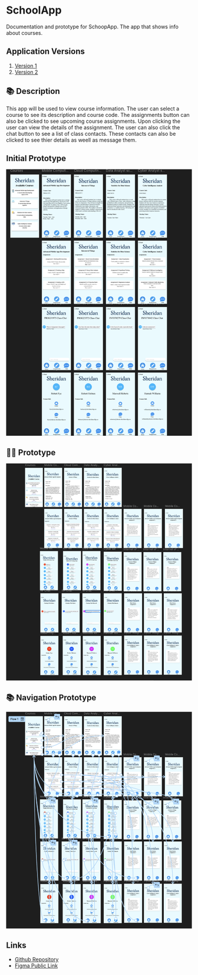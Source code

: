 # SchoolApp

Documentation and prototype for SchoopApp. The app that shows info about courses. 

## Application Versions

1. [Version 1](https://www.figma.com/design/UiUIUZWnVkd0MqsI6XOPbt/Assigment_1?m=auto&t=mpJoxIwnXyLAiRyG-1)
2. [Version 2](https://www.figma.com/design/hw7jLsTwAH2120zVeDhjzH/Assigment_2?m=auto&t=71ufxhehpn8XkjRN-1)

## :books: Description

This app will be used to view course information. The user can select a course to see its description and course code. The assignments button can also be clicked to see upcoming course assignments. Upon clicking the user can view the details of the assignment. The user can also click the chat button to see a list of class contacts. These contacts can also be clicked to see thier details as weell as message them.

## Initial Prototype

![Init](./initial-prototype.png)

## :woman_artist: Prototype

![Design Mockup](./prototype.png)

## :books: Navigation Prototype

![Navigation Mockup](./navigation.png)


## Links

- [Github Repository](https://github.com/AlecDivito/School-HCI-Assignment)
- [Figma Public Link](https://www.figma.com/design/hw7jLsTwAH2120zVeDhjzH/Assigment_2?m=auto&t=71ufxhehpn8XkjRN-1)
